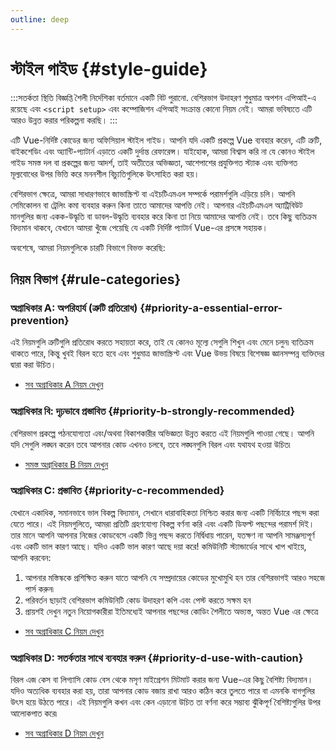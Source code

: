 ```yaml
---
outline: deep
---
```


# স্টাইল গাইড {#style-guide}

:::সতর্কতা স্থিতি বিজ্ঞপ্তি
শৈলী নির্দেশিকা বর্তমানে একটি বিট পুরানো. বেশিরভাগ উদাহরণ শুধুমাত্র অপশন এপিআই-এ রয়েছে এবং `<script setup>` এবং কম্পোজিশন এপিআই সংক্রান্ত কোনো নিয়ম নেই। আমরা ভবিষ্যতে এটি আরও উন্নত করার পরিকল্পনা করছি।
:::

এটি Vue-নির্দিষ্ট কোডের জন্য অফিসিয়াল স্টাইল গাইড। আপনি যদি একটি প্রকল্পে Vue ব্যবহার করেন, এটি ত্রুটি, বাইকশেডিং এবং অ্যান্টি-প্যাটার্ন এড়াতে একটি দুর্দান্ত রেফারেন্স। যাইহোক, আমরা বিশ্বাস করি না যে কোনও স্টাইল গাইড সমস্ত দল বা প্রকল্পের জন্য আদর্শ, তাই অতীতের অভিজ্ঞতা, আশেপাশের প্রযুক্তিগত স্ট্যাক এবং ব্যক্তিগত মূল্যবোধের উপর ভিত্তি করে মননশীল বিচ্যুতিগুলিকে উৎসাহিত করা হয়।

বেশিরভাগ ক্ষেত্রে, আমরা সাধারণভাবে জাভাস্ক্রিপ্ট বা এইচটিএমএল সম্পর্কে পরামর্শগুলি এড়িয়ে চলি। আপনি সেমিকোলন বা ট্রেলিং কমা ব্যবহার করুন কিনা তাতে আমাদের আপত্তি নেই। আপনার এইচটিএমএল অ্যাট্রিবিউট মানগুলির জন্য একক-উদ্ধৃতি বা ডাবল-উদ্ধৃতি ব্যবহার করে কিনা তা নিয়ে আমাদের আপত্তি নেই। তবে কিছু ব্যতিক্রম বিদ্যমান থাকবে, যেখানে আমরা খুঁজে পেয়েছি যে একটি নির্দিষ্ট প্যাটার্ন Vue-এর প্রসঙ্গে সহায়ক।

অবশেষে, আমরা নিয়মগুলিকে চারটি বিভাগে বিভক্ত করেছি:

## নিয়ম বিভাগ {#rule-categories}

### অগ্রাধিকার A: অপরিহার্য (ত্রুটি প্রতিরোধ) {#priority-a-essential-error-prevention}

এই নিয়মগুলি ত্রুটিগুলি প্রতিরোধ করতে সহায়তা করে, তাই যে কোনও মূল্যে সেগুলি শিখুন এবং মেনে চলুন৷ ব্যতিক্রম থাকতে পারে, কিন্তু খুবই বিরল হতে হবে এবং শুধুমাত্র জাভাস্ক্রিপ্ট এবং Vue উভয় বিষয়ে বিশেষজ্ঞ জ্ঞানসম্পন্ন ব্যক্তিদের দ্বারা করা উচিত।

- [সব অগ্রাধিকার A নিয়ম দেখুন](./rules-essential)

### অগ্রাধিকার বি: দৃঢ়ভাবে প্রস্তাবিত {#priority-b-strongly-recommended}

বেশিরভাগ প্রকল্পে পঠনযোগ্যতা এবং/অথবা বিকাশকারীর অভিজ্ঞতা উন্নত করতে এই নিয়মগুলি পাওয়া গেছে। আপনি যদি সেগুলি লঙ্ঘন করেন তবে আপনার কোড এখনও চলবে, তবে লঙ্ঘনগুলি বিরল এবং যথাযথ হওয়া উচিত৷

- [সমস্ত অগ্রাধিকার B নিয়ম দেখুন](./rules-strongly-recommended)

### অগ্রাধিকার C: প্রস্তাবিত {#priority-c-recommended}

যেখানে একাধিক, সমানভাবে ভাল বিকল্প বিদ্যমান, সেখানে ধারাবাহিকতা নিশ্চিত করার জন্য একটি নির্বিচারে পছন্দ করা যেতে পারে। এই নিয়মগুলিতে, আমরা প্রতিটি গ্রহণযোগ্য বিকল্প বর্ণনা করি এবং একটি ডিফল্ট পছন্দের পরামর্শ দিই। তার মানে আপনি আপনার নিজের কোডবেসে একটি ভিন্ন পছন্দ করতে নির্দ্বিধায় পারেন, যতক্ষণ না আপনি সামঞ্জস্যপূর্ণ এবং একটি ভাল কারণ আছে। যদিও একটি ভাল কারণ আছে দয়া করে! কমিউনিটি স্ট্যান্ডার্ডের সাথে খাপ খাইয়ে, আপনি করবেন:

1. আপনার মস্তিস্ককে প্রশিক্ষিত করুন যাতে আপনি যে সম্প্রদায়ের কোডের মুখোমুখি হন তার বেশিরভাগই আরও সহজে পার্স করুন৷
2. পরিবর্তন ছাড়াই বেশিরভাগ কমিউনিটি কোড উদাহরণ কপি এবং পেস্ট করতে সক্ষম হন
3. প্রায়শই দেখুন নতুন নিয়োগকারীরা ইতিমধ্যেই আপনার পছন্দের কোডিং শৈলীতে অভ্যস্ত, অন্তত Vue এর ক্ষেত্রে

- [সব অগ্রাধিকার C নিয়ম দেখুন](./rules-recommended)

### অগ্রাধিকার D: সতর্কতার সাথে ব্যবহার করুন {#priority-d-use-with-caution}

বিরল এজ কেস বা লিগ্যাসি কোড বেস থেকে মসৃণ মাইগ্রেশন মিটমাট করার জন্য Vue-এর কিছু বৈশিষ্ট্য বিদ্যমান। যদিও অত্যধিক ব্যবহার করা হয়, তারা আপনার কোড বজায় রাখা আরও কঠিন করে তুলতে পারে বা এমনকি বাগগুলির উৎস হয়ে উঠতে পারে। এই নিয়মগুলি কখন এবং কেন এড়ানো উচিত তা বর্ণনা করে সম্ভাব্য ঝুঁকিপূর্ণ বৈশিষ্ট্যগুলির উপর আলোকপাত করে৷

- [সব অগ্রাধিকার D নিয়ম দেখুন](./rules-use-with-caution)
